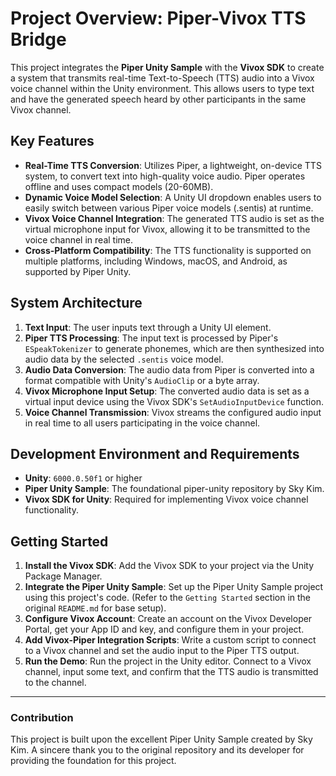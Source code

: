 # Project Overview: Piper-Vivox TTS Bridge

This project integrates the **Piper Unity Sample** with the **Vivox SDK** to create a system that transmits real-time Text-to-Speech (TTS) audio into a Vivox voice channel within the Unity environment. This allows users to type text and have the generated speech heard by other participants in the same Vivox channel.

## Key Features

  * **Real-Time TTS Conversion**: Utilizes Piper, a lightweight, on-device TTS system, to convert text into high-quality voice audio. Piper operates offline and uses compact models (20-60MB).
  * **Dynamic Voice Model Selection**: A Unity UI dropdown enables users to easily switch between various Piper voice models (.sentis) at runtime.
  * **Vivox Voice Channel Integration**: The generated TTS audio is set as the virtual microphone input for Vivox, allowing it to be transmitted to the voice channel in real time.
  * **Cross-Platform Compatibility**: The TTS functionality is supported on multiple platforms, including Windows, macOS, and Android, as supported by Piper Unity.

## System Architecture

1.  **Text Input**: The user inputs text through a Unity UI element.
2.  **Piper TTS Processing**: The input text is processed by Piper's `ESpeakTokenizer` to generate phonemes, which are then synthesized into audio data by the selected `.sentis` voice model.
3.  **Audio Data Conversion**: The audio data from Piper is converted into a format compatible with Unity's `AudioClip` or a byte array.
4.  **Vivox Microphone Input Setup**: The converted audio data is set as a virtual input device using the Vivox SDK's `SetAudioInputDevice` function.
5.  **Voice Channel Transmission**: Vivox streams the configured audio input in real time to all users participating in the voice channel.

## Development Environment and Requirements

  * **Unity**: `6000.0.50f1` or higher
  * **Piper Unity Sample**: The foundational piper-unity repository by Sky Kim.
  * **Vivox SDK for Unity**: Required for implementing Vivox voice channel functionality.

## Getting Started

1.  **Install the Vivox SDK**: Add the Vivox SDK to your project via the Unity Package Manager.
2.  **Integrate the Piper Unity Sample**: Set up the Piper Unity Sample project using this project's code. (Refer to the `Getting Started` section in the original `README.md` for base setup).
3.  **Configure Vivox Account**: Create an account on the Vivox Developer Portal, get your App ID and key, and configure them in your project.
4.  **Add Vivox-Piper Integration Scripts**: Write a custom script to connect to a Vivox channel and set the audio input to the Piper TTS output.
5.  **Run the Demo**: Run the project in the Unity editor. Connect to a Vivox channel, input some text, and confirm that the TTS audio is transmitted to the channel.

-----

### Contribution

This project is built upon the excellent Piper Unity Sample created by Sky Kim. A sincere thank you to the original repository and its developer for providing the foundation for this project.